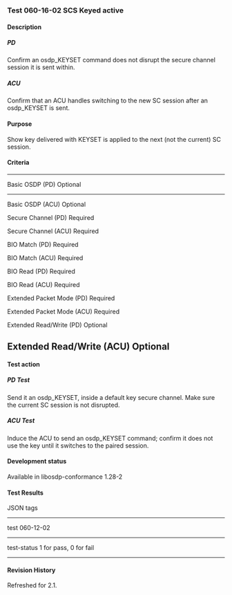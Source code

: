 ### Test 060-16-02 SCS Keyed active

#### Description

##### PD

Confirm an osdp_KEYSET command does not disrupt the secure channel
session it is sent within.

##### ACU

Confirm that an ACU handles switching to the new SC session after an
osdp_KEYSET is sent.

#### Purpose

Show key delivered with KEYSET is applied to the next (not the current)
SC session.

#### Criteria

  -----------------------------------------------------------------------
  Basic OSDP (PD)                     Optional
  ----------------------------------- -----------------------------------
  Basic OSDP (ACU)                    Optional

  Secure Channel (PD)                 Required

  Secure Channel (ACU)                Required

  BIO Match (PD)                      Required

  BIO Match (ACU)                     Required

  BIO Read (PD)                       Required

  BIO Read (ACU)                      Required

  Extended Packet Mode (PD)           Required

  Extended Packet Mode (ACU)          Required

  Extended Read/Write (PD)            Optional

  Extended Read/Write (ACU)           Optional
  -----------------------------------------------------------------------

#### Test action

##### PD Test

Send it an osdp_KEYSET, inside a default key secure channel. Make sure
the current SC session is not disrupted.

##### ACU Test

Induce the ACU to send an osdp_KEYSET command; confirm it does not use
the key until it switches to the paired session.

#### Development status

Available in libosdp-conformance 1.28-2

#### Test Results

JSON tags

  -----------------------------------------------------------------------
  test                                060-12-02
  ----------------------------------- -----------------------------------
  test-status                         1 for pass, 0 for fail

  -----------------------------------------------------------------------

#### Revision History

Refreshed for 2.1.
